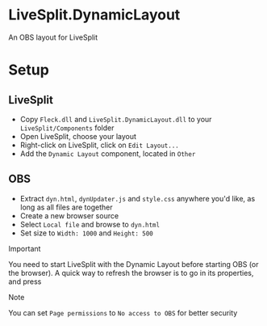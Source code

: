 # LiveSplit.DynamicLayout

An OBS layout for LiveSplit

# Setup
## LiveSplit
- Copy `Fleck.dll` and `LiveSplit.DynamicLayout.dll` to your `LiveSplit/Components` folder
- Open LiveSplit, choose your layout
- Right-click on LiveSplit, click on `Edit Layout...`
- Add the `Dynamic Layout` component, located in `Other`
## OBS
- Extract `dyn.html`, `dynUpdater.js` and `style.css` anywhere you'd like, as long as all files are together 
- Create a new browser source
- Select `Local file` and browse to `dyn.html`
- Set size to `Width: 1000` and `Height: 500`

> [!IMPORTANT]
> You need to start LiveSplit with the Dynamic Layout before starting OBS (or the browser).
> A quick way to refresh the browser is to go in its properties, and press

> [!NOTE]
> You can set `Page permissions` to `No access to OBS` for better security
